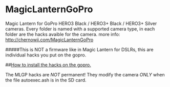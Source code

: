 MagicLanternGoPro
=================

Magic Lantern for GoPro HERO3 Black / HERO3+ Black / HERO3+ Silver cameras.
Every folder is named with a supported camera type, in each folder are the hacks avaible for the camera.
more info: http://chernowii.com/MagicLanternGoPro

#####This is NOT a firmware like in Magic Lantern for DSLRs, this are individual hacks you put on the gopro.

##[How to install the hacks on the gopro.](https://gist.github.com/KonradIT/ce55b04ab4ad10592ebf)

The MLGP hacks are *NOT* permanent! They modify the camera *ONLY* when the file autoexec.ash is in the SD card.


